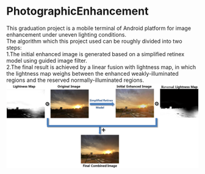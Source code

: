 # PhotographicEnhancement
This graduation project is a mobile terminal of Android platform for image enhancement under uneven lighting conditions.   
The algorithm which this project used can be roughly divided into two steps:   
1.The initial enhanced image is generated based on a simplified retinex model using guided image filter.   
2.The final result is achieved by a linear fusion with lightness map, in which the lightness map weighs between the enhanced weakly-illuminated regions and the reserved normally-illuminated regions.
 ![image](https://github.com/JiaqiLi2259/Image-enhancement/raw/master/app/src/main/res/drawable-xxhdpi/AlgorithmFramework.png)
